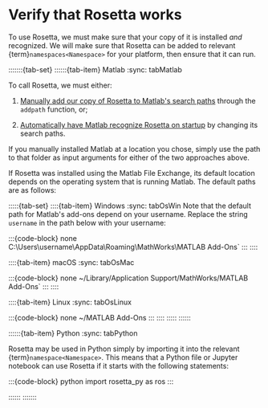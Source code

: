 # Verify that Rosetta works

To use Rosetta, we must make sure that your copy of it is installed _and_ recognized. We will make sure that Rosetta can be added to relevant {term}`namespaces<Namespace>` for your platform, then ensure that it can run.

:::::::{tab-set}
::::::{tab-item} Matlab
:sync: tabMatlab

To call Rosetta, we must either:

1. [Manually add our copy of Rosetta to Matlab's search paths](https://www.mathworks.com/help/matlab/ref/addpath.html) through the `addpath` function, or;

2. [Automatically have Matlab recognize Rosetta on startup](https://www.mathworks.com/help/matlab/matlab_env/add-folders-to-matlab-search-path-at-startup.html) by changing its search paths.

If you manually installed Matlab at a location you chose, simply use the path to that folder as input arguments for either of the two approaches above.

If Rosetta was installed using the Matlab File Exchange, its default location depends on the operating system that is running Matlab. The default paths are as follows:

:::::{tab-set}
::::{tab-item} Windows
:sync: tabOsWin
Note that the default path for Matlab's add-ons depend on your username. Replace the string `username` in the path below with your username:

:::{code-block} none
C:\Users\username\AppData\Roaming\MathWorks\MATLAB Add-Ons`
:::
::::

::::{tab-item} macOS
:sync: tabOsMac

:::{code-block} none
~/Library/Application Support/MathWorks/MATLAB Add-Ons`
:::
::::

::::{tab-item} Linux
:sync: tabOsLinux

:::{code-block} none
~/MATLAB Add-Ons
:::
::::
:::::
::::::

::::::{tab-item} Python
:sync: tabPython

Rosetta may be used in Python simply by importing it into the relevant {term}`namespace<Namespace>`. This means that a Python file or Jupyter notebook can use Rosetta if it starts with the following statements:

:::{code-block} python
import rosetta_py as ros
:::

::::::
:::::::
